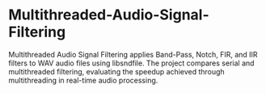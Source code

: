 # Multithreaded-Audio-Signal-Filtering
Multithreaded Audio Signal Filtering applies Band-Pass, Notch, FIR, and IIR filters to WAV audio files using libsndfile. The project compares serial and multithreaded filtering, evaluating the speedup achieved through multithreading in real-time audio processing.
